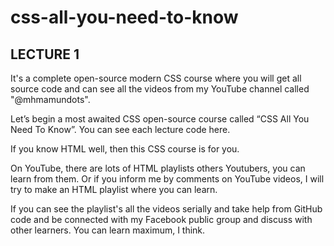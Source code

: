 # css-all-you-need-to-know

## LECTURE 1 <br/>
It's a complete open-source modern CSS course where you will get all source code and can see all the videos from my YouTube channel called "@mhmamundots".

Let’s begin a most awaited CSS open-source course called “CSS All You Need To Know”. You can see each lecture code here.

If you know HTML well, then this CSS course is for you. 

On YouTube, there are lots of HTML playlists others Youtubers, you can learn from them. Or if you inform me by comments on YouTube videos, I will try to make an HTML playlist where you can learn.

If you can see the playlist's all the videos serially and take help from GitHub code and be connected with my Facebook public group and discuss with other learners. You can learn maximum, I think.
